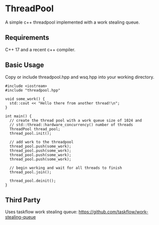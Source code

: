 # ThreadPool

A simple c++ threadpool implemented with a work stealing queue.

## Requirements
C++ 17 and a recent c++ compiler.

## Basic Usage
Copy or include threadpool.hpp and wsq.hpp into your working directory.

```
#include <iostream>
#include "threadpool.hpp"

void some_work() {
  std::cout << "Hello there from another thread!\n";
}

int main() {
  // create the thread pool with a work queue size of 1024 and 
  // std::thread::hardware_concurrency() number of threads
  ThreadPool thread_pool;
  thread_pool.init();

  // add work to the threadpool
  thread_pool.push(some_work);
  thread_pool.push(some_work);
  thread_pool.push(some_work);
  thread_pool.push(some_work);

  // begin working and wait for all threads to finish
  thread_pool.join();
  
  thread_pool.deinit();
}
```

## Third Party
Uses taskflow work stealing queue: https://github.com/taskflow/work-stealing-queue
